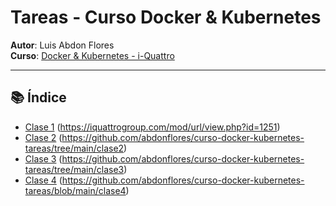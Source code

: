 # Tareas - Curso Docker & Kubernetes

**Autor**: Luis Abdon Flores  
**Curso**: [Docker & Kubernetes - i-Quattro](https://iquattrogroup.com/mod/url/view.php?id=1251)

---

## 📚 Índice

- [Clase 1](clase1/)  (https://iquattrogroup.com/mod/url/view.php?id=1251)
- [Clase 2](clase2/)  (https://github.com/abdonflores/curso-docker-kubernetes-tareas/tree/main/clase2)
- [Clase 3](clase3/)  (https://github.com/abdonflores/curso-docker-kubernetes-tareas/tree/main/clase3) 
- [Clase 4](clase4/) (https://github.com/abdonflores/curso-docker-kubernetes-tareas/blob/main/clase4)
 
